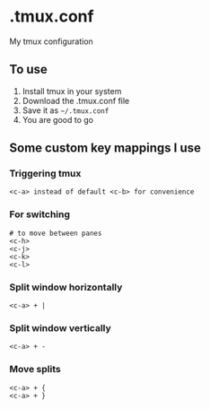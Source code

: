 # .tmux.conf
My tmux configuration

## To use
1. Install tmux in your system
2. Download the .tmux.conf file
3. Save it as `~/.tmux.conf`
4. You are good to go

## Some custom key mappings I use 

### Triggering tmux
```
<c-a> instead of default <c-b> for convenience
```

### For switching
```
# to move between panes
<c-h>
<c-j>
<c-k>
<c-l>
```

### Split window horizontally
```
<c-a> + |
```
### Split window vertically
```
<c-a> + -
```

### Move splits
```
<c-a> + {
<c-a> + }
```
